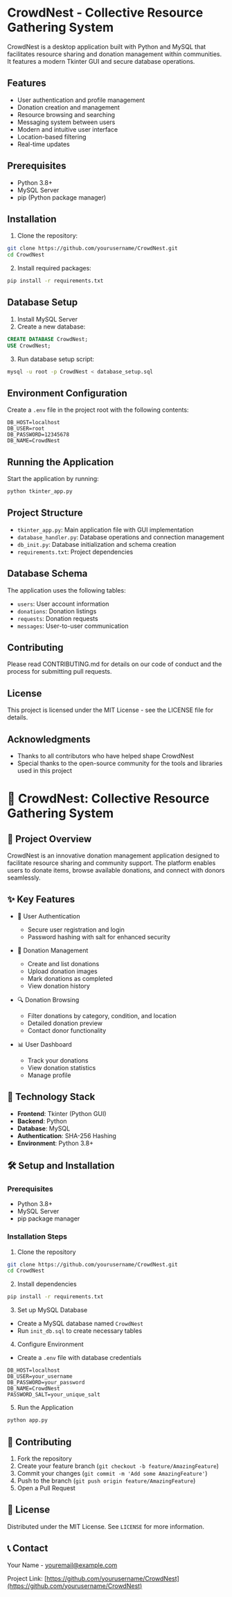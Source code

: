 # CrowdNest - Collective Resource Gathering System

CrowdNest is a desktop application built with Python and MySQL that facilitates resource sharing and donation management within communities. It features a modern Tkinter GUI and secure database operations.

## Features

- User authentication and profile management
- Donation creation and management
- Resource browsing and searching
- Messaging system between users
- Modern and intuitive user interface
- Location-based filtering
- Real-time updates

## Prerequisites
- Python 3.8+
- MySQL Server
- pip (Python package manager)

## Installation

1. Clone the repository:
```bash
git clone https://github.com/yourusername/CrowdNest.git
cd CrowdNest
```

2. Install required packages:
```bash
pip install -r requirements.txt
```

## Database Setup

1. Install MySQL Server
2. Create a new database:
```sql
CREATE DATABASE CrowdNest;
USE CrowdNest;
```

3. Run database setup script:
```bash
mysql -u root -p CrowdNest < database_setup.sql
```

## Environment Configuration

Create a `.env` file in the project root with the following contents:
```
DB_HOST=localhost
DB_USER=root
DB_PASSWORD=12345678
DB_NAME=CrowdNest
```

## Running the Application

Start the application by running:
```bash
python tkinter_app.py
```

## Project Structure

- `tkinter_app.py`: Main application file with GUI implementation
- `database_handler.py`: Database operations and connection management
- `db_init.py`: Database initialization and schema creation
- `requirements.txt`: Project dependencies

## Database Schema

The application uses the following tables:
- `users`: User account information
- `donations`: Donation listings
- `requests`: Donation requests
- `messages`: User-to-user communication

## Contributing
Please read CONTRIBUTING.md for details on our code of conduct and the process for submitting pull requests.

## License

This project is licensed under the MIT License - see the LICENSE file for details.

## Acknowledgments

- Thanks to all contributors who have helped shape CrowdNest
- Special thanks to the open-source community for the tools and libraries used in this project 

# 🎁 CrowdNest: Collective Resource Gathering System

## 🌟 Project Overview

CrowdNest is an innovative donation management application designed to facilitate resource sharing and community support. The platform enables users to donate items, browse available donations, and connect with donors seamlessly.

## ✨ Key Features

- 👤 User Authentication
  - Secure user registration and login
  - Password hashing with salt for enhanced security

- 🎁 Donation Management
  - Create and list donations
  - Upload donation images
  - Mark donations as completed
  - View donation history

- 🔍 Donation Browsing
  - Filter donations by category, condition, and location
  - Detailed donation preview
  - Contact donor functionality

- 📊 User Dashboard
  - Track your donations
  - View donation statistics
  - Manage profile

## 🚀 Technology Stack

- **Frontend**: Tkinter (Python GUI)
- **Backend**: Python
- **Database**: MySQL
- **Authentication**: SHA-256 Hashing
- **Environment**: Python 3.8+

## 🛠️ Setup and Installation

### Prerequisites
- Python 3.8+
- MySQL Server
- pip package manager

### Installation Steps
1. Clone the repository
```bash
git clone https://github.com/yourusername/CrowdNest.git
cd CrowdNest
```

2. Install dependencies
```bash
pip install -r requirements.txt
```

3. Set up MySQL Database
- Create a MySQL database named `CrowdNest`
- Run `init_db.sql` to create necessary tables

4. Configure Environment
- Create a `.env` file with database credentials
```
DB_HOST=localhost
DB_USER=your_username
DB_PASSWORD=your_password
DB_NAME=CrowdNest
PASSWORD_SALT=your_unique_salt
```

5. Run the Application
```bash
python app.py
```

## 🤝 Contributing

1. Fork the repository
2. Create your feature branch (`git checkout -b feature/AmazingFeature`)
3. Commit your changes (`git commit -m 'Add some AmazingFeature'`)
4. Push to the branch (`git push origin feature/AmazingFeature`)
5. Open a Pull Request

## 📄 License

Distributed under the MIT License. See `LICENSE` for more information.

## 📞 Contact

Your Name - youremail@example.com

Project Link: [https://github.com/yourusername/CrowdNest](https://github.com/yourusername/CrowdNest)